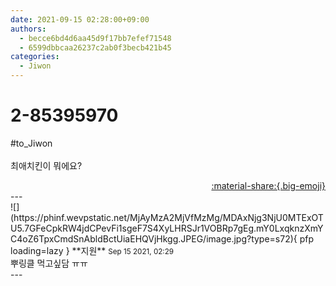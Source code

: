 ```yaml
---
date: 2021-09-15 02:28:00+09:00
authors:
  - becce6bd4d6aa45d9f17bb7efef71548
  - 6599dbbcaa26237c2ab0f3becb421b45
categories:
  - Jiwon
---
```


# 2-85395970

<div class="post-container" markdown="1">
<div class="content-container md-sidebar__scrollwrap" markdown="1">

\#to_Jiwon<br><br>최애치킨이 뭐에요?

</div>
</div>

<div style="text-align: right;" markdown="1">
<a href="https://weverse.io/fromis9/fanpost/2-85395970" style="text-align: right;">:material-share:{.big-emoji}</a>
</div>
---

<div class="comments-container md-sidebar__scrollwrap" markdown="1">
<div class="comment" markdown="1">
<div class='id-container' markdown="1">
![](https://phinf.wevpstatic.net/MjAyMzA2MjVfMzMg/MDAxNjg3NjU0MTExOTU5.7GFeCpkRW4jdCPevFi1sgeF7S4XyLHRSJr1VOBRp7gEg.mY0LxqknzXmYC4oZ6TpxCmdSnAbldBctUiaEHQVjHkgg.JPEG/image.jpg?type=s72){ pfp loading=lazy }
**<span class="artist">지원</span>** <small>Sep 15 2021, 02:29</small><br>
</div>
<div class='comment-body' markdown="1">
뿌링클 먹고싶담 ㅠㅠ
</div>
</div>
</div>
---
